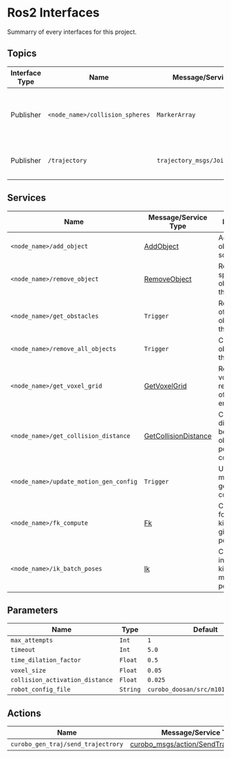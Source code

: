 # Ros2 Interfaces
Summarry of every interfaces for this project.

## Topics
| Interface Type | Name | Message/Service Type | Description |
|---|---|---|---|
|  Publisher | `<node_name>/collision_spheres` | `MarkerArray` | Publishes collision spheres used for collision avoidance. |
|  Publisher | `/trajectory` | `trajectory_msgs/JointTrajectory` | Publishes the generated trajectory. |

## Services

| Name | Message/Service Type | Description |
|---|---|---|
| `<node_name>/add_object` | [AddObject](https://github.com/Lab-CORO/curobo_msgs/blob/main/srv/AddObject.srv) | Adds a new object to the scene. |
| `<node_name>/remove_object` | [RemoveObject](https://github.com/Lab-CORO/curobo_msgs/blob/main/srv/RemoveObject.srv) | Removes a specific object from the scene. |
| `<node_name>/get_obstacles` | `Trigger` | Retrieves a list of all obstacles in the scene. |
| `<node_name>/remove_all_objects` | `Trigger` | Clears all objects from the scene. |
| `<node_name>/get_voxel_grid` | [GetVoxelGrid](https://github.com/Lab-CORO/curobo_msgs/blob/main/srv/GetVoxelGrid.srv) | Retrieves voxelized representation of the environment. |
| `<node_name>/get_collision_distance` | [GetCollisionDistance](https://github.com/Lab-CORO/curobo_msgs/blob/main/srv/GetCollisionDistance.srv) | Computes distance between objects and potential collisions. |
| `<node_name>/update_motion_gen_config` | `Trigger` | Updates motion generation configuration. |
| `<node_name>/fk_compute` | [Fk](https://github.com/Lab-CORO/curobo_msgs/blob/main/srv/Fk.srv) | Computes forward kinematics given joint positions. |
| `<node_name>/ik_batch_poses` | [Ik](https://github.com/Lab-CORO/curobo_msgs/blob/main/srv/Ik.srv) | Computes inverse kinematics for multiple target poses. |

## Parameters

| Name |  Type | Default| Description | 
|---|---|---|---|
| `max_attempts`| `Int`|`1` |
| `timeout`| `Int`| `5.0`|
| `time_dilation_factor`| `Float`| `0.5` |[0, 1]
| `voxel_size`| `Float`|  `0.05`
| `collision_activation_distance`| `Float`| `0.025` |   |
| `robot_config_file`| `String` | `curobo_doosan/src/m1013/m1013.yml`|
## Actions
| Name | Message/Service Type | Description |
|---|---|---|
|`curobo_gen_traj/send_trajectrory`| [curobo_msgs/action/SendTrajectory.action](https://github.com/Lab-CORO/curobo_msgs/blob/main/action/SendTrajectory.action) |


